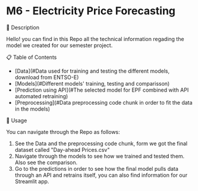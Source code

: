 # M6 - Electricity Price Forecasting

🚀 Description

Hello! you can find in this Repo all the technical information regading the model we created for our semester project.

📋 Table of Contents

- [Data](#Data used for training and testing the different models, download from ENTSO-E)
- [Models](#Different models' training, testing and comparisson)
- [Prediction using API](#The selected model for EPF combined with API automated retraining)
- [Preprocessing](#Data preprocessing code chunk in order to fit the data in the models)

🔧 Usage

You can navigate through the Repo as follows:

  1. See the Data and the preprocessing code chunk, form we got the final dataset called "Day-ahead Prices.csv"
  2. Navigate through the models to see how we trained and tested them. Also see the comparison.
  3. Go to the predictions in order to see how the final model pulls data through an API and retrains itself, you can also find information for our Streamlit app.
  

